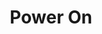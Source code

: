---
tag: m0080
codes:
- M80
title: Power On
long:
- Turn on the high-voltage power supply. Requires a board that's powered from USB
  or another 5V source.
notes:
- Requires `POWER_SUPPLY` and a digital pin connected to the PSU's enable pin.
parameters:
- tag: S
  optional: true
  description: Report Power Supply state
  values: 
example: 
examples: 
---